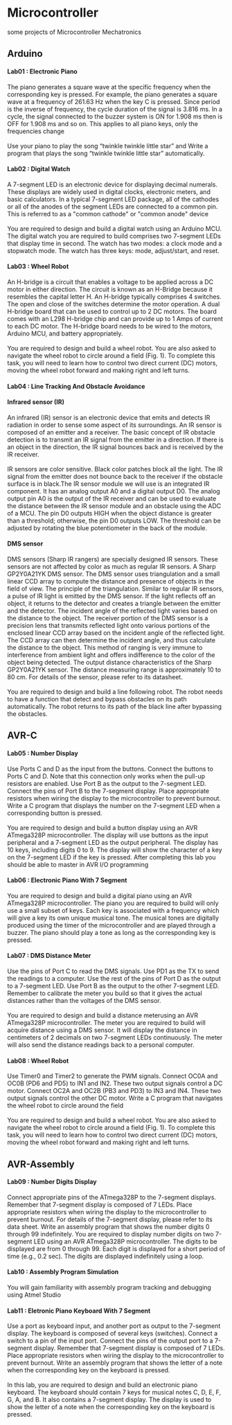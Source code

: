 # Microcontroller
some projects of Microcontroller Mechatronics
## Arduino
#### Lab01 : Electronic Piano
The piano generates a square wave at the specific frequency when the corresponding key is pressed. For example, the piano generates a square wave at a frequency of 261.63 Hz when the key C is pressed. Since period is the inverse of frequency, the cycle duration of the signal is 3.816 ms. In a cycle, the signal connected to the buzzer system is ON for 1.908 ms then is OFF for 1.908 ms and so on. This applies to all piano keys, only the frequencies change<br>
<br>
Use your piano to play the song “twinkle twinkle little star” and Write a program that plays the song “twinkle twinkle little star” automatically.
#### Lab02 : Digital Watch
A 7-segment LED is an electronic device for displaying decimal numerals. These displays are widely used in digital clocks, electronic meters, and basic calculators. In a typical 7-segment LED package, all of the cathodes or all of the anodes of the segment LEDs are connected to a common pin. This is referred to as a "common cathode" or "common anode" device <br>
<br>
You are required to design and build a digital watch using an Arduino MCU. The digital watch you are required to build comprises two 7-segment LEDs that display time in second. The watch has two modes: a clock mode and a stopwatch mode. The watch has three keys: mode, adjust/start, and reset.
#### Lab03 : Wheel Robot
An H-bridge is a circuit that enables a voltage to be applied across a DC motor in either direction. The circuit is known as an H-Bridge because it resembles the capital letter H. An H-bridge typically comprises 4 switches. The open and close of the switches determine the motor operation. A dual H-bridge board that can be used to control up to 2 DC motors. The board comes with an L298 H-bridge chip and can provide up to 1 Amps of current to each DC motor. The H-bridge board needs to be wired to the motors, Arduino MCU, and battery appropriately.<br>
<br>
You are required to design and build a wheel robot. You are also asked to navigate the wheel robot to circle around a field (Fig. 1). To complete this task, you will need to learn how to control two direct current (DC) motors, moving the wheel robot forward and making right and left turns.
#### Lab04 : Line Tracking And Obstacle Avoidance
#### Infrared sensor (IR)
An infrared (IR) sensor is an electronic device that emits and detects IR radiation in order to sense some aspect of its surroundings. An IR sensor is composed of an emitter and a receiver. The basic concept of IR obstacle detection is to transmit an IR signal from the emitter in a direction. If there is an object in the direction, the IR signal bounces back and is received by the IR receiver.<br>
<br>
IR sensors are color sensitive. Black color patches block all the light. The IR signal from the emitter does not bounce back to the receiver if the obstacle surface is in black.The IR sensor module we will use is an integrated IR component. It has an analog output A0 and a digital output D0. The analog output pin A0 is the output of the IR receiver and can be used to evaluate the distance between the IR sensor module and an obstacle using the ADC of a MCU. The pin D0 outputs HIGH when the object distance is greater than a threshold; otherwise, the pin D0 outputs LOW. The threshold can be adjusted by rotating the blue potentiometer in the back of the module.
#### DMS sensor
DMS sensors (Sharp IR rangers) are specially designed IR sensors. These sensors are not affected by color as much as regular IR sensors. A Sharp GP2Y0A21YK DMS sensor. The DMS sensor uses triangulation and a small linear CCD array to compute the distance and presence of objects in the field of view. The principle of the triangulation. Similar to regular IR sensors, a pulse of IR light is emitted by the DMS sensor. If the light reflects off an object, it returns to the detector and creates a triangle between the emitter and the detector. The incident angle of the reflected light varies based on the distance to the object. The receiver portion of the DMS sensor is a precision lens that transmits reflected light onto various portions of the enclosed linear CCD array based on the incident angle of the reflected light. The CCD array can then determine the incident angle, and thus calculate the distance to the object. This method of ranging is very immune to interference from ambient light and offers indifference to the color of the object being detected. The output distance characteristics of the Sharp GP2Y0A21YK sensor. The distance measuring range is approximately 10 to 80 cm. For details of the sensor, please refer to its datasheet.<br>
<br>
You are required to design and build a line following robot. The robot needs to have a function that detect and bypass obstacles on its path automatically. The robot returns to its path of the black line after bypassing the obstacles.
## AVR-C
#### Lab05 : Number Display 
Use Ports C and D as the input from the buttons. Connect the buttons to Ports C and D. Note that this connection only works when the pull-up resistors are enabled. Use Port B as the output to the 7-segment LED. Connect the pins of Port B to the 7-segment display. Place appropriate resistors when wiring the display to the microcontroller to prevent burnout. Write a C program that displays the number on the 7-segment LED when a corresponding button is pressed.<br>
<br>
You are required to design and build a button display using an AVR ATmega328P microcontroller. The display will use buttons as the input peripheral and a 7-segment LED as the output peripheral. The display has 10 keys, including digits 0 to 9. The display will show the character of a key on the 7-segment LED if the key is pressed. After completing this lab you should be able to master in AVR I/O programming
#### Lab06 : Electronic Piano With 7 Segment
You are required to design and build a digital piano using an AVR ATmega328P microcontroller. The piano you are required to build will only use a small subset of keys. Each key is associated with a frequency which will give a key its own unique musical tone. The musical tones are digitally produced using the timer of the microcontroller and are played through a buzzer. The piano should play a tone as long as the corresponding key is pressed.
#### Lab07 : DMS Distance Meter
Use the pins of Port C to read the DMS signals. Use PD1 as the TX to send the readings to a computer. Use the rest of the pins of Port D as the output to a 7-segment LED. Use Port B as the output to the other 7-segment LED. Remember to calibrate the meter you build so that it gives the actual distances rather than the voltages of the DMS sensor.<br>
<br>
You are required to design and build a distance meterusing an AVR ATmega328P microcontroller. The meter you are required to build will acquire distance using a DMS sensor. It will display the distance in centimeters of 2 decimals on two 7-segment LEDs continuously. The meter will also send the distance readings back to a personal computer.
#### Lab08 : Wheel Robot
Use Timer0 and Timer2 to generate the PWM signals. Connect OC0A and OC0B (PD6 and
PD5) to IN1 and IN2. These two output signals control a DC motor. Connect OC2A and OC2B (PB3 and PD3) to IN3 and IN4. These two output signals control the other DC motor. Write a C program that navigates the wheel robot to circle around the field <br>
<br>
You are required to design and build a wheel robot. You are also asked to navigate the wheel robot to circle around a field (Fig. 1). To complete this task, you will need to learn how to control two direct current (DC) motors, moving the wheel robot forward and making right and left turns.
## AVR-Assembly
#### Lab09 : Number Digits Display
Connect appropriate pins of the ATmega328P to the 7-segment displays. Remember that 7-segment display is composed of 7 LEDs. Place appropriate resistors when wiring the display to the microcontroller to prevent burnout. For details of the 7-segment display, please refer to its data sheet. Write an assembly program that shows the number digits 0 through 99 indefinitely. You are required to display number digits on two 7-segment LED using an AVR ATmega328P microcontroller. The digits to be displayed are from 0 through 99. Each digit is displayed for a short period of time (e.g., 0.2 sec). The digits are displayed indefinitely using a loop.
#### Lab10 : Assembly Program Simulation
You will gain familiarity with assembly program tracking and debugging using Atmel Studio
#### Lab11 : Eletronic Piano Keyboard With 7 Segment
Use a port as keyboard input, and another port as output to the 7-segment display. The keyboard is composed of several keys (switches). Connect a switch to a pin of the input port. Connect the pins of the output port to a 7-segment display. Remember that 7-segment display is composed of 7 LEDs. Place appropriate resistors when wiring the display to the microcontroller to prevent burnout. Write an assembly program that shows the letter of a note when the corresponding key on the keyboard is pressed.<br>
<br>
In this lab, you are required to design and build an electronic piano keyboard. The keyboard should contain 7 keys for musical notes C, D, E, F, G, A, and B. It also contains a 7-segment display. The display is used to show the letter of a note when the corresponding key on the keyboard is pressed.
